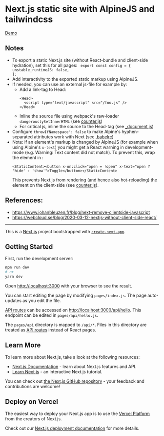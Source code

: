 # Next.js static site with AlpineJS and tailwindcss

[Demo](https://60eadbb216850098e1caa2d0--naughty-beaver-b42d94.netlify.app)

## Notes

- To export a static Next.js site (without React-bundle and client-side hydration), set this for all pages:
   ``` export const config = {                                                                                                                                              unstable_runtimeJS: false,                                                                                                                                        };```
- Add interactivity to the exported static markup using AlpineJS. 
- If needed, you can use an external js-file for example by:
   - Add a link-tag to Head:
       ```
       <Head>
         <script type="text/javascript" src="/foo.js" />
       </Head>
       ```
   - Inline the source file using webpack's raw-loader `dangerouslySetInnerHTML` (see [counter.js](https://github.com/samuli/nextjs-alpinejs-tailwindcss/blob/main/pages/counter.js))
   - For critical js, inline the source to the Head-tag (see [_document.js](https://github.com/samuli/nextjs-alpinejs-tailwindcss/blob/main/pages/_document.js))
- Configure `throwIfNamespace": false` to make Alpine's hyphen-separated attributes work with Next (see [.babelrc](https://github.com/samuli/nextjs-alpinejs-tailwindcss/blob/main/.babelrc))
- Note: if an element's markup is changed by AlpineJS (for example when using Alpine's `x-text`) you might get a React warning in development-mode (e.g. Warning: Text content did not match). To prevent this, wrap the element in <StaticContent>:
  ``` 
  <StaticContent><button x-on:click="open = !open" x-text="open ? 'hide' : 'show'">Toggle</button></StaticContent>
  ```
  This prevents Next.js from rendering (and hence also hot-reloading) the element on the client-side (see [counter.js](https://github.com/samuli/nextjs-alpinejs-tailwindcss/blob/main/pages/counter.js)).
## References:
- https://www.johanbleuzen.fr/blog/next-remove-clientside-javascript
- https://webcloud.se/blog/2020-03-12-nextjs-without-client-side-react/

---


This is a [Next.js](https://nextjs.org/) project bootstrapped with [`create-next-app`](https://github.com/vercel/next.js/tree/canary/packages/create-next-app).

## Getting Started

First, run the development server:

```bash
npm run dev
# or
yarn dev
```

Open [http://localhost:3000](http://localhost:3000) with your browser to see the result.

You can start editing the page by modifying `pages/index.js`. The page auto-updates as you edit the file.

[API routes](https://nextjs.org/docs/api-routes/introduction) can be accessed on [http://localhost:3000/api/hello](http://localhost:3000/api/hello). This endpoint can be edited in `pages/api/hello.js`.

The `pages/api` directory is mapped to `/api/*`. Files in this directory are treated as [API routes](https://nextjs.org/docs/api-routes/introduction) instead of React pages.

## Learn More

To learn more about Next.js, take a look at the following resources:

- [Next.js Documentation](https://nextjs.org/docs) - learn about Next.js features and API.
- [Learn Next.js](https://nextjs.org/learn) - an interactive Next.js tutorial.

You can check out [the Next.js GitHub repository](https://github.com/vercel/next.js/) - your feedback and contributions are welcome!

## Deploy on Vercel

The easiest way to deploy your Next.js app is to use the [Vercel Platform](https://vercel.com/new?utm_medium=default-template&filter=next.js&utm_source=create-next-app&utm_campaign=create-next-app-readme) from the creators of Next.js.

Check out our [Next.js deployment documentation](https://nextjs.org/docs/deployment) for more details.
